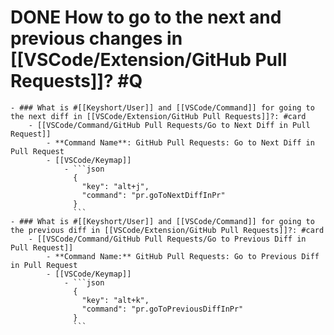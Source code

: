 # DONE How to go to the next and previous changes in [[VSCode/Extension/GitHub Pull Requests]]? #Q
	- ### What is #[[Keyshort/User]] and [[VSCode/Command]] for going to the next diff in [[VSCode/Extension/GitHub Pull Requests]]?: #card
		- [[VSCode/Command/GitHub Pull Requests/Go to Next Diff in Pull Request]]
			- **Command Name**: GitHub Pull Requests: Go to Next Diff in Pull Request
			- [[VSCode/Keymap]]
				- ```json
				  {
				    "key": "alt+j",
				    "command": "pr.goToNextDiffInPr"
				  }
				  ```
	- ### What is #[[Keyshort/User]] and [[VSCode/Command]] for going to the previous diff in [[VSCode/Extension/GitHub Pull Requests]]?: #card
		- [[VSCode/Command/GitHub Pull Requests/Go to Previous Diff in Pull Request]]
			- **Command Name:** GitHub Pull Requests: Go to Previous Diff in Pull Request
			- [[VSCode/Keymap]]
				- ```json
				  {
				    "key": "alt+k",
				    "command": "pr.goToPreviousDiffInPr"
				  }
				  ```